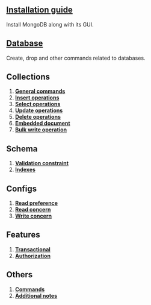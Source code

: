 
## [Installation guide](https://github.com/dwinanto34/MongoDB/commit/7e698bd86b2926d5aa8263c00b42c179bf6de453)

Install MongoDB along with its GUI.

## [Database](https://github.com/dwinanto34/MongoDB/commit/fbd49dded529ac5847799eed17b1176b658266cf)

Create, drop and other commands related to databases.

## Collections

1. **[General commands](https://github.com/dwinanto34/MongoDB/commit/ed3d22d8bd4d94282b36efb73effacfdabbda7ed)**
2. **[Insert operations](https://github.com/dwinanto34/MongoDB/commit/00837039fb13d1d2ac519f446aa2c8adb1472469)**
3. **[Select operations](https://github.com/dwinanto34/MongoDB/commit/bf5ae4d8849a8b86db2a0def8aec8ba6b8d5bb66)**
4. **[Update operations](https://github.com/dwinanto34/MongoDB/commit/0d85c7205e895e46941e2dc91c980c273296d38b)**
5. **[Delete operations](https://github.com/dwinanto34/MongoDB/commit/42a43ad941120d72a598a4adfd895b04ef15cb5f)**
6. **[Embedded document](https://github.com/dwinanto34/MongoDB/commit/37c55d206ff191956ebad281e9a94821d27021ea)**
7. **[Bulk write operation](https://github.com/dwinanto34/MongoDB/commit/170def9458ca5827807c33aac955504b5b233043)**

## Schema

1. **[Validation constraint](https://github.com/dwinanto34/MongoDB/commit/cf484abffc41a4889f524fc612d58e3bc8f1fda2)**
2. **[Indexes](https://github.com/dwinanto34/MongoDB/commit/ad4ab3c1cad4ddd10439ff737e7bdfe72bc0d61d)**

## Configs

1. **[Read preference](https://github.com/dwinanto34/MongoDB/commit/353c4d5049aa83117df0146e2fdbbddb2c1f2935)**
2. **[Read concern](https://github.com/dwinanto34/MongoDB/commit/a228bced53d9e1271d5428da9c5c73711ddcca5b)**
3. **[Write concern](https://github.com/dwinanto34/MongoDB/commit/256930fe0511c7d8a533d27ee963580787498902)**

## Features

1. **[Transactional](https://github.com/dwinanto34/MongoDB/commit/db599b2410f6be0ecb5f7fcb01ce2d45bdcc83e4)**
2. **[Authorization](https://github.com/dwinanto34/MongoDB/commit/d8966f901e6f1473d616ff01b2b5ad2193005ed1)**

## Others

1. **[Commands](https://github.com/dwinanto34/MongoDB/commit/f869c1dbdd855ad07bb8c3e45295b8b0ade566d9)**
2. **[Additional notes](https://github.com/dwinanto34/MongoDB/commit/97407dc807e50a9e2942fd6190b2bbfec8938137)**
